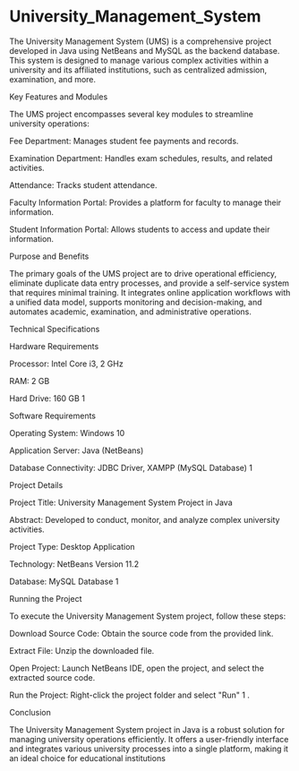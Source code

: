 # University_Management_System
The University Management System (UMS) is a comprehensive project developed in Java using NetBeans and MySQL as the backend database. This system is designed to manage various complex activities within a university and its affiliated institutions, such as centralized admission, examination, and more.

Key Features and Modules

The UMS project encompasses several key modules to streamline university operations:

Fee Department: Manages student fee payments and records.

Examination Department: Handles exam schedules, results, and related activities.

Attendance: Tracks student attendance.

Faculty Information Portal: Provides a platform for faculty to manage their information.

Student Information Portal: Allows students to access and update their information.

Purpose and Benefits

The primary goals of the UMS project are to drive operational efficiency, eliminate duplicate data entry processes, and provide a self-service system that requires minimal training. It integrates online application workflows with a unified data model, supports monitoring and decision-making, and automates academic, examination, and administrative operations.

Technical Specifications

Hardware Requirements

Processor: Intel Core i3, 2 GHz

RAM: 2 GB

Hard Drive: 160 GB
1

Software Requirements

Operating System: Windows 10

Application Server: Java (NetBeans)

Database Connectivity: JDBC Driver, XAMPP (MySQL Database)
1

Project Details

Project Title: University Management System Project in Java

Abstract: Developed to conduct, monitor, and analyze complex university activities.

Project Type: Desktop Application

Technology: NetBeans Version 11.2

Database: MySQL Database
1

Running the Project

To execute the University Management System project, follow these steps:

Download Source Code: Obtain the source code from the provided link.

Extract File: Unzip the downloaded file.

Open Project: Launch NetBeans IDE, open the project, and select the extracted source code.

Run the Project: Right-click the project folder and select "Run"
1
.

Conclusion

The University Management System project in Java is a robust solution for managing university operations efficiently. It offers a user-friendly interface and integrates various university processes into a single platform, making it an ideal choice for educational institutions
